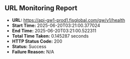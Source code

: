 ## URL Monitoring Report

- **URL:** https://api-gw1-prod1.fisglobal.com/gw/v1/health
- **Start Time:** 2025-06-20T03:21:00.377024
- **End Time:** 2025-06-20T03:21:00.522311
- **Total Time Taken:** 0.145287 seconds
- **HTTP Status Code:** 200
- **Status:** Success
- **Failure Reason:** N/A
